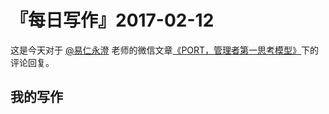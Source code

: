 # 『每日写作』2017-02-12

这是今天对于  [@易仁永澄](http://weibo.com/u/1640237087)  老师的微信文章[《PORT，管理者第一思考模型》](http://chuansong.me/n/1561874852817)下的评论回复。

## 我的写作